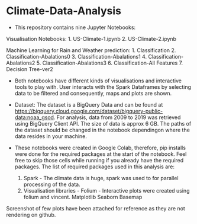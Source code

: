 # Climate-Data-Analysis
* This repository contains nine Jupyter Notebooks:

Visualisation Notebooks:
    1. US-Climate-1.ipynb
    2. US-Climate-2.ipynb
    
Machine Learning for Rain and Weather prediction:
    1. Classification
    2. Classification-Abalations0
    3. Classification-Abalations1
    4. Classification-Abalations2
    5. Classification-Abalations3
    6. Classification-All Features
    7. Decision Tree-ver2


* Both notebooks have different kinds of visualisations and interactive tools to play with. User interacts with the Spark Dataframes by selecting data to be filtered and consequently, maps and plots are shown.

* Dataset: The dataset is a BigQuery Data and can be found at https://bigquery.cloud.google.com/dataset/bigquery-public-data:noaa_gsod.
For analysis, data from 2009 to 2019 was retrieved using BigQuery Client API. The size of data is approx 6 GB. The paths of the dataset should be changed in the notebook dependingon where the data resides in your machine.

* These notebooks were created in Google Colab, therefore, pip installs were done for the required packages at the start of the notebook. Feel free to skip those cells while running if you already have the required packages. The list of required packages used in this analysis are:

  1. Spark - The climate data is huge, spark was used to for parallel processing of the data.
  2. Visualisation libraries - 
      Folium - Interactive plots were created using folium and vincent.
      Matplotlib
      Seaborn
      Basemap
 
Screenshot of few plots have been attached for reference as they are not rendering on github.

